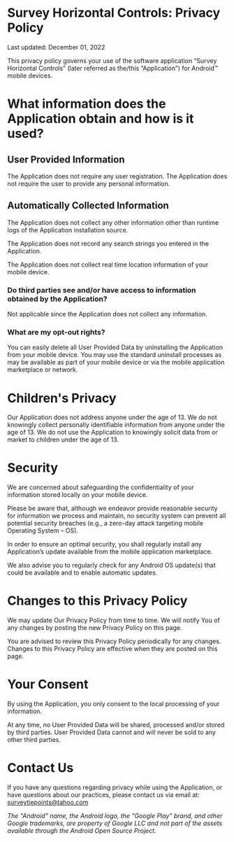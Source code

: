 # Survey Horizontal Controls: Privacy Policy
Last updated: December 01, 2022

This privacy policy governs your use of the software application “Survey Horizontal Controls” 
(later referred as the/this “Application”) for Android™ mobile devices.

# What information does the Application obtain and how is it used?
## User Provided Information
The Application does not require any user registration. The Application does not require the user to provide any 
personal information.

## Automatically Collected Information

The Application does not collect any other information other than runtime logs
of the Application installation source.

The Application does not record any search strings you entered in the Application.

The Application does not collect real time location information of your mobile device.

### Do third parties see and/or have access to information obtained by the Application?
Not applicable since the Application does not collect any information.

### What are my opt-out rights?
You can easily delete all User Provided Data by uninstalling the Application from your mobile device. 
You may use the standard uninstall processes as may be available as part of your mobile device or via the 
mobile application marketplace or network.

# Children's Privacy
Our Application does not address anyone under the age of 13. We do not knowingly collect personally 
identifiable information from anyone under the age of 13. We do not use the Application to knowingly 
solicit data from or market to children under the age of 13.

# Security
We are concerned about safeguarding the confidentiality of your information stored locally on your mobile device.

Please be aware that, although we endeavor provide reasonable security for information we process and maintain, no 
security system can prevent all potential security breaches (e.g., a zero-day attack targeting mobile Operating System – OS).

In order to ensure an optimal security, you shall regularly install any Application’s update available from the mobile 
application marketplace.

We also advise you to regularly check for any Android OS update(s) that could be available and to enable automatic updates.

# Changes to this Privacy Policy
We may update Our Privacy Policy from time to time. We will notify You of any changes by posting the new Privacy 
Policy on this page.

You are advised to review this Privacy Policy periodically for any changes. Changes to this Privacy Policy are 
effective when they are posted on this page.

# Your Consent
By using the Application, you only consent to the local processing of your information.

At any time, no User Provided Data will be shared, processed and/or stored by third 
parties. User Provided Data cannot and will never be sold to any other third parties.

# Contact Us
If you have any questions regarding privacy while using the Application, or have questions about our practices, 
please contact us via email at: surveytiepoints@tahoo.com


*The "Android" name, the Android logo, the "Google Play" brand, and other Google trademarks, are property of Google 
LLC and not part of the assets available through the Android Open Source Project.*
